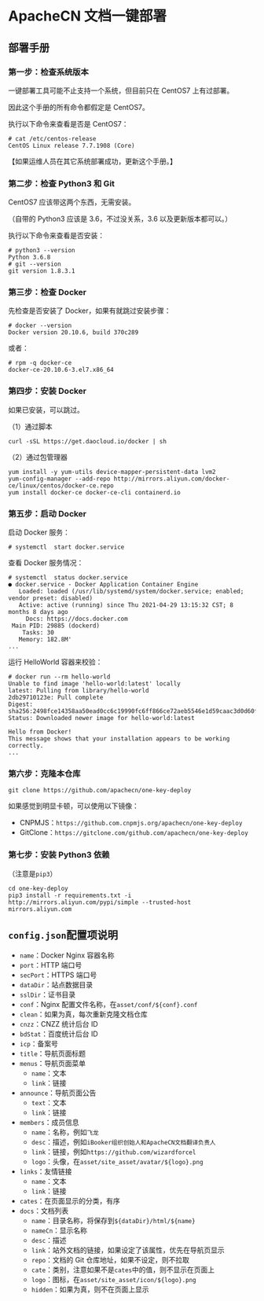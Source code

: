# ApacheCN 文档一键部署

## 部署手册

### 第一步：检查系统版本

一键部署工具可能不止支持一个系统，但目前只在 CentOS7 上有过部署。

因此这个手册的所有命令都假定是 CentOS7。

执行以下命令来查看是否是 CentOS7：

```
# cat /etc/centos-release
CentOS Linux release 7.7.1908 (Core)
```

【如果运维人员在其它系统部署成功，更新这个手册。】

### 第二步：检查 Python3 和 Git

CentOS7 应该带这两个东西，无需安装。

（自带的 Python3 应该是 3.6，不过没关系，3.6 以及更新版本都可以。）

执行以下命令来查看是否安装：

```
# python3 --version
Python 3.6.8
# git --version
git version 1.8.3.1
```

### 第三步：检查 Docker

先检查是否安装了 Docker，如果有就跳过安装步骤：

```
# docker --version
Docker version 20.10.6, build 370c289
```

或者：

```
# rpm -q docker-ce
docker-ce-20.10.6-3.el7.x86_64
```

### 第四步：安装 Docker

如果已安装，可以跳过。

（1）通过脚本

```
curl -sSL https://get.daocloud.io/docker | sh
```

（2）通过包管理器

```
yum install -y yum-utils device-mapper-persistent-data lvm2
yum-config-manager --add-repo http://mirrors.aliyun.com/docker-ce/linux/centos/docker-ce.repo
yum install docker-ce docker-ce-cli containerd.io
```

### 第五步：启动 Docker

启动 Docker 服务：

```
# systemctl  start docker.service
```

查看 Docker 服务情况：

```
# systemctl  status docker.service
● docker.service - Docker Application Container Engine
   Loaded: loaded (/usr/lib/systemd/system/docker.service; enabled; vendor preset: disabled)
   Active: active (running) since Thu 2021-04-29 13:15:32 CST; 8 months 8 days ago
     Docs: https://docs.docker.com
 Main PID: 29885 (dockerd)
    Tasks: 30
   Memory: 182.8M'
...
```

运行 HelloWorld 容器来校验：

```
# docker run --rm hello-world
Unable to find image 'hello-world:latest' locally
latest: Pulling from library/hello-world
2db29710123e: Pull complete
Digest: sha256:2498fce14358aa50ead0cc6c19990fc6ff866ce72aeb5546e1d59caac3d0d60f
Status: Downloaded newer image for hello-world:latest

Hello from Docker!
This message shows that your installation appears to be working correctly.
...
```

### 第六步：克隆本仓库

```
git clone https://github.com/apachecn/one-key-deploy
```

如果感觉到明显卡顿，可以使用以下镜像：

+   CNPMJS：`https://github.com.cnpmjs.org/apachecn/one-key-deploy`
+   GitClone：`https://gitclone.com/github.com/apachecn/one-key-deploy`

### 第七步：安装 Python3 依赖

（注意是`pip3`）

```
cd one-key-deploy
pip3 install -r requirements.txt -i http://mirrors.aliyun.com/pypi/simple --trusted-host mirrors.aliyun.com
```

## `config.json`配置项说明

+	`name`：Docker Nginx 容器名称
+	`port`：HTTP 端口号
+	`secPort`：HTTPS 端口号
+	`dataDir`：站点数据目录
+	`sslDir`：证书目录
+	`conf`：Nginx 配置文件名称，在`asset/conf/${conf}.conf`
+	`clean`：如果为真，每次重新克隆文档仓库
+	`cnzz`：CNZZ 统计后台 ID
+	`bdStat`：百度统计后台 ID
+	`icp`：备案号
+	`title`：导航页面标题
+	`menus`：导航页面菜单
	+	`name`：文本
	+	`link`：链接
+	`announce`：导航页面公告
	+	`text`：文本
	+	`link`：链接
+	`members`：成员信息
	+	`name`：名称，例如`飞龙`
	+	`desc`：描述，例如`iBooker组织创始人和ApacheCN文档翻译负责人`
	+	`link`：链接，例如`https://github.com/wizardforcel`
	+	`logo`：头像，在`asset/site_asset/avatar/${logo}.png`
+	`links`：友情链接
	+	`name`：文本
	+	`link`：链接
+	`cates`：在页面显示的分类，有序
+	`docs`：文档列表
	+	`name`：目录名称，将保存到`${dataDir}/html/${name}`
	+	`nameCn`：显示名称
	+	`desc`：描述
	+	`link`：站外文档的链接，如果设定了该属性，优先在导航页显示
	+	`repo`：文档的 Git 仓库地址，如果不设定，则不拉取
	+	`cate`：类别，注意如果不是`cates`中的值，则不显示在页面上
	+	`logo`：图标，在`asset/site_asset/icon/${logo}.png`
	+	`hidden`：如果为真，则不在页面上显示
